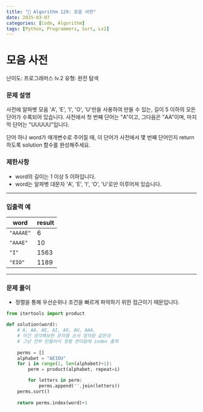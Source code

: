 ```yaml
---
title: "🧠 Algorithm 129: 모음 사전"
date: 2025-03-07
categories: [Code, Algorithm]
tags: [Python, Programmers, Sort, Lv2]
---
```


# 모음 사전

난이도: 프로그래머스 lv.2
유형: 완전 탐색

### **문제 설명**

사전에 알파벳 모음 'A', 'E', 'I', 'O', 'U'만을 사용하여 만들 수 있는, 길이 5 이하의 모든 단어가 수록되어 있습니다. 사전에서 첫 번째 단어는 "A"이고, 그다음은 "AA"이며, 마지막 단어는 "UUUUU"입니다.

단어 하나 word가 매개변수로 주어질 때, 이 단어가 사전에서 몇 번째 단어인지 return 하도록 solution 함수를 완성해주세요.

### 제한사항

- word의 길이는 1 이상 5 이하입니다.
- word는 알파벳 대문자 'A', 'E', 'I', 'O', 'U'로만 이루어져 있습니다.

---

### 입출력 예

| word | result |
| --- | --- |
| `"AAAAE"` | 6 |
| `"AAAE"` | 10 |
| `"I"` | 1563 |
| `"EIO"` | 1189 |

---

### 문제 풀이

- 정렬을 통해 우선순위나 조건을 빠르게 파악하기 위한 접근이기 때문입니다.

```python
from itertools import product

def solution(word):
    # A, AA, AE, AI, AO, AU, AAA, 
    # 이건 생각해보면 문자열 순서 정의랑 같은데
    # 그냥 전부 만들어서 정렬 한다음에 index 출력
    
    perms = []
    alphabet = "AEIOU"
    for i in range(1, len(alphabet)+1):
        perm = product(alphabet, repeat=i)

        for letters in perm:
            perms.append(''.join(letters))
    perms.sort()
    
    return perms.index(word)+1
```